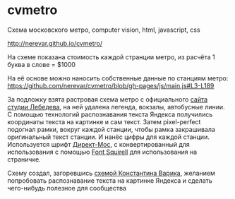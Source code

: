 # cvmetro
Схема московского метро, computer vision, html, javascript, css

http://nerevar.github.io/cvmetro/

На схеме показана стоимость каждой странции метро, из расчёта 1 буква в слове = $1000

На её основе можно наносить собственные данные по станциям метро: https://github.com/nerevar/cvmetro/blob/gh-pages/js/main.js#L3-L189

За подложку взята растровая схема метро с официального [сайта студии Лебедева](http://www.artlebedev.ru/everything/metro/map2/vector/), на ней удалена легенда, вокзалы, автобусные линии. С помощью технологий распознавания текста Яндекса получились координаты текста на картинке и сам текст. Затем pixel-perfect подогнал рамки, вокруг каждой станции, чтобы рамка закрашивала оригинальный текст станции. И нанёс цифры для каждой станции.
Используется шрифт [Директ-Мос](http://www.artlebedev.ru/everything/type/direct-mos/), с конвертированный для использования с помощью [Font Squirell](http://www.fontsquirrel.com/tools/webfont-generator) для использования на страничке.

Схему создал, загоревшись [схемой Константина Варика](https://www.facebook.com/photo.php?fbid=10208139908046540&set=a.1322162425233.2046465.1566015894&type=3&theater), желанием попробовать распознавание текста на картинке Яндекса и сделать чего-нибудь полезное для сообщества
